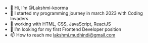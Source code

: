 - 👋 Hi, I’m @Lakshmi-koorma
- 🌱 I started my programming journey in march 2023 with Coding Invaders
- 🌱 working with HTML, CSS, JavaScript, ReactJS
- 💞️ I’m looking for my first Frontend Developer position
- 📫 How to reach me lakshmi.mudhindi@gmail.com

<!---
Lakshmi-koorma/Lakshmi-koorma is a ✨ special ✨ repository because its `README.md` (this file) appears on your GitHub profile.
You can click the Preview link to take a look at your changes.
--->
